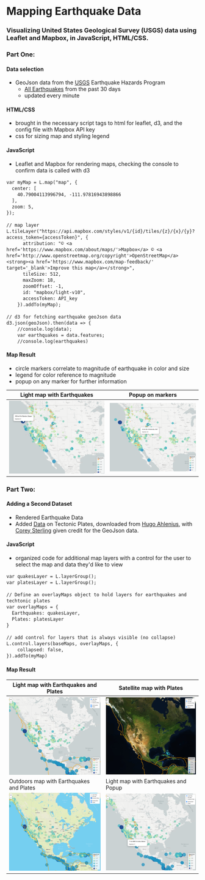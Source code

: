 # Mapping Earthquake Data 

### Visualizing United States Geological Survey (USGS) data using Leaflet and Mapbox, in JavaScript, HTML/CSS.  

### Part One: 

#### Data selection 
- GeoJson data from the [USGS](https://earthquake.usgs.gov/earthquakes/feed/v1.0/geojson.php) Earthquake Hazards Program
  - [All Earthquakes](https://earthquake.usgs.gov/earthquakes/feed/v1.0/summary/all_month.geojson) from the past 30 days 
  - updated every minute

#### HTML/CSS 
- brought in the necessary script tags to html for leaflet, d3, and the config file with Mapbox API key
- css for sizing map and styling legend 

#### JavaScript
- Leaflet and Mapbox for rendering maps, checking the console to confirm data is called with d3

```// Create a new map, centering over the Salt Lake City Airport to visualize earthquakes on the West Coast and Midwest U.S.
var myMap = L.map("map", {
  center: [
    40.79004113996794, -111.97816943898866
  ],
  zoom: 5,
});

// map layer
L.tileLayer("https://api.mapbox.com/styles/v1/{id}/tiles/{z}/{x}/{y}?access_token={accessToken}", {
      attribution: "© <a href='https://www.mapbox.com/about/maps/'>Mapbox</a> © <a href='http://www.openstreetmap.org/copyright'>OpenStreetMap</a> <strong><a href='https://www.mapbox.com/map-feedback/' target='_blank'>Improve this map</a></strong>",
      tileSize: 512,
      maxZoom: 18,
      zoomOffset: -1,
      id: "mapbox/light-v10",
      accessToken: API_key
    }).addTo(myMap);

// d3 for fetching earthquake geoJson data    
d3.json(geoJson).then(data => {
    //console.log(data);
    var earthquakes = data.features;
    //console.log(earthquakes)
```   

#### Map Result 

- circle markers correlate to magnitude of earthquake in color and size
- legend for color reference to magnitude
- popup on any marker for further information

Light map with Earthquakes | Popup on markers
-------- | --------
![Part One Map 1](/images/Map1_1.png) | ![Part One Map 2](/images/Map1_2.png)

### Part Two:

#### Adding a Second Dataset
- Rendered Earthquake Data 
- Added [Data](https://raw.githubusercontent.com/fraxen/tectonicplates/master/GeoJSON/PB2002_plates.json) on Tectonic Plates, downloaded from [Hugo Ahlenius](https://github.com/fraxen/tectonicplates), with [Corey Sterling](https://github.com/csterling) given credit for the GeoJson data. 

#### JavaScript

- organized code for additional map layers with a control for the user to select the map and data they'd like to view

```// define variables for layer groups for earthquakes and techtonic plates
var quakesLayer = L.layerGroup();
var platesLayer = L.layerGroup();

// Define an overlayMaps object to hold layers for earthquakes and techtonic plates
var overlayMaps = {
  Earthquakes: quakesLayer,
  Plates: platesLayer
}

// add control for layers that is always visible (no collapse)
L.control.layers(baseMaps, overlayMaps, {
    collapsed: false,
}).addTo(myMap)
```
#### Map Result

Light map with Earthquakes and Plates | Satellite map with Plates
-------- | --------
![Map Image 1](/images/Map2_1.png) | ![Map Image 2](/images/Map2_2.png)
Outdoors map with Earthquakes and Plates | Light map with Earthquakes and Popup
![Map Image 3](/images/Map2_3.png) | ![Map Image 4](/images/Map2_4.png)
